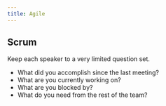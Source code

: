 ```yaml
---
title: Agile
---
```


## Scrum
Keep each speaker to a very limited question set.

* What did you accomplish since the last meeting?
* What are you currently working on?
* What are you blocked by?
* What do you need from the rest of the team?
